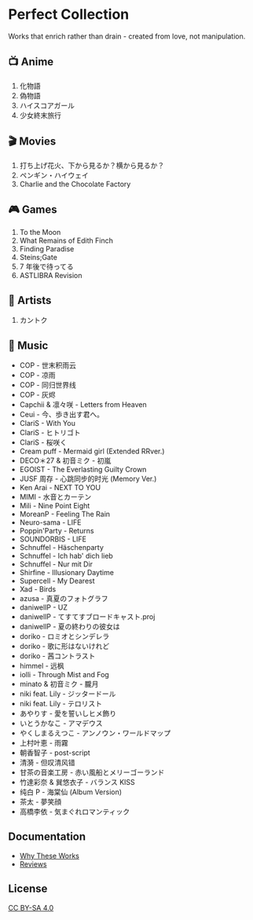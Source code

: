 # Perfect Collection

Works that enrich rather than drain - created from love, not manipulation.

## 📺 Anime

1. 化物語
2. 偽物語
3. ハイスコアガール
4. 少女終末旅行

## 🎬 Movies

1. 打ち上げ花火、下から見るか？横から見るか？
2. ペンギン・ハイウェイ
3. Charlie and the Chocolate Factory

## 🎮 Games

1. To the Moon
2. What Remains of Edith Finch
3. Finding Paradise
4. Steins;Gate
5. 7 年後で待ってる
6. ASTLIBRA Revision

## 🎨 Artists

1. カントク

## 🎵 Music

- COP - 世末积雨云
- COP - 凉雨
- COP - 同归世界线
- COP - 灰烬
- Capchii & 凛々咲 - Letters from Heaven
- Ceui - 今、歩き出す君へ。
- ClariS - With You
- ClariS - ヒトリゴト
- ClariS - 桜咲く
- Cream puff - Mermaid girl (Extended RRver.)
- DECO＊27 & 初音ミク - 初嵐
- EGOIST - The Everlasting Guilty Crown
- JUSF 周存 - 心跳同步的时光 (Memory Ver.)
- Ken Arai - NEXT TO YOU
- MIMI - 水音とカーテン
- Mili - Nine Point Eight
- MoreanP - Feeling The Rain
- Neuro-sama - LIFE
- Poppin'Party - Returns
- SOUNDORBIS - LIFE
- Schnuffel - Häschenparty
- Schnuffel - Ich hab' dich lieb
- Schnuffel - Nur mit Dir
- Shirfine - Illusionary Daytime
- Supercell - My Dearest
- Xad - Birds
- azusa - 真夏のフォトグラフ
- daniwellP - UZ
- daniwellP - てすてすブロードキャスト.proj
- daniwellP - 夏の終わりの彼女は
- doriko - ロミオとシンデレラ
- doriko - 歌に形はないけれど
- doriko - 茜コントラスト
- himmel - 远枫
- iolli - Through Mist and Fog
- minato & 初音ミク - 朧月
- niki feat. Lily - ジッタードール
- niki feat. Lily - テロリスト
- あやりす - 愛を誓いしヒメ飾り
- いとうかなこ - アマデウス
- やくしまるえつこ - アンノウン・ワールドマップ
- 上村叶恵 - 雨霧
- 朝香智子 - post-script
- 清漪 - 但叹清风错
- 甘茶の音楽工房 - 赤い風船とメリーゴーランド
- 竹達彩奈 & 巽悠衣子 - バランス KISS
- 纯白 P - 海棠仙 (Album Version)
- 茶太 - 夢笑顔
- 高橋李依 - 気まぐれロマンティック

## Documentation

- [Why These Works](docs/why.md)
- [Reviews](docs/reviews.md)

## License

[CC BY-SA 4.0](LICENSE)
